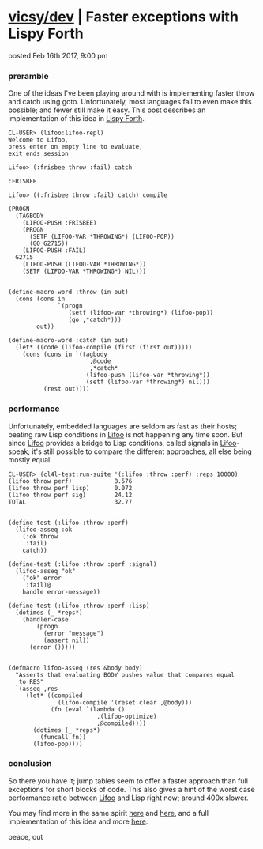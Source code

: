 # [vicsy/dev](https://github.com/codr4life/vicsydev) | Faster exceptions with Lispy Forth
posted Feb 16th 2017, 9:00 pm

### preramble
One of the ideas I've been playing around with is implementing faster throw and catch using goto. Unfortunately, most languages fail to even make this possible; and fewer still make it easy. This post describes an implementation of this idea in [Lispy Forth](https://github.com/codr4life/lifoo).

```
CL-USER> (lifoo:lifoo-repl)
Welcome to Lifoo,
press enter on empty line to evaluate,
exit ends session

Lifoo> (:frisbee throw :fail) catch

:FRISBEE

Lifoo> ((:frisbee throw :fail) catch) compile

(PROGN
  (TAGBODY
    (LIFOO-PUSH :FRISBEE)
    (PROGN 
      (SETF (LIFOO-VAR *THROWING*) (LIFOO-POP)) 
      (GO G2715))
    (LIFOO-PUSH :FAIL)
  G2715
    (LIFOO-PUSH (LIFOO-VAR *THROWING*))
    (SETF (LIFOO-VAR *THROWING*) NIL)))


(define-macro-word :throw (in out)
  (cons (cons in
              `(progn
                 (setf (lifoo-var *throwing*) (lifoo-pop))
                 (go ,*catch*)))
        out))

(define-macro-word :catch (in out)
  (let* ((code (lifoo-compile (first (first out)))))
    (cons (cons in `(tagbody
                       ,@code
                       ,*catch*
                      (lifoo-push (lifoo-var *throwing*))
                      (setf (lifoo-var *throwing*) nil)))
          (rest out))))
```

### performance
Unfortunately, embedded languages are seldom as fast as their hosts; beating raw Lisp conditions in [Lifoo](https://github.com/codr4life/lifoo) is not happening any time soon. But since [Lifoo](https://github.com/codr4life/lifoo) provides a bridge to Lisp conditions, called signals in [Lifoo](https://github.com/codr4life/lifoo)-speak; it's still possible to compare the different approaches, all else being mostly equal. 

```
CL-USER> (cl4l-test:run-suite '(:lifoo :throw :perf) :reps 10000)
(lifoo throw perf)            8.576
(lifoo throw perf lisp)       0.072
(lifoo throw perf sig)        24.12
TOTAL                         32.77


(define-test (:lifoo :throw :perf)
  (lifoo-asseq :ok
    (:ok throw
     :fail)
    catch))

(define-test (:lifoo :throw :perf :signal)
  (lifoo-asseq "ok"
    ("ok" error
     :fail)@
    handle error-message))

(define-test (:lifoo :throw :perf :lisp)
  (dotimes (_ *reps*)
    (handler-case
        (progn
          (error "message")
          (assert nil))
      (error ()))))


(defmacro lifoo-asseq (res &body body)
  "Asserts that evaluating BODY pushes value that compares equal 
   to RES"
  `(asseq ,res
     (let* ((compiled 
              (lifoo-compile '(reset clear ,@body)))
            (fn (eval `(lambda ()
                         ,(lifoo-optimize)
                         ,@compiled))))
       (dotimes (_ *reps*)
         (funcall fn))
       (lifoo-pop))))
```

### conclusion
So there you have it; jump tables seem to offer a faster approach than full exceptions for short blocks of code. This also gives a hint of the worst case performance ratio between [Lifoo](https://github.com/codr4life/lifoo) and Lisp right now; around 400x slower.

You may find more in the same spirit [here](http://vicsydev.blogspot.de/) and [here](https://github.com/codr4life/vicsydev), and a full implementation of this idea and more [here](https://github.com/codr4life).

peace, out
